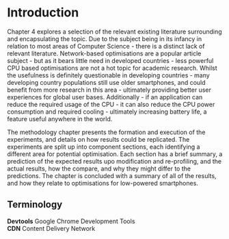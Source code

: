 # Introduction

Chapter 4 explores a selection of the relevant existing literature surrounding and 
encapsulating the topic. Due to the subject being in its infancy in relation to most 
areas of Computer Science - there is a distinct lack of relevant literature. 
Network-based optimisations are a popular article subject - but as it bears little need 
in developed countries - less powerful CPU based optimisations are not a hot topic for 
academic research. Whilst the usefulness is definitely questionable in developing 
countries - many developing country populations still use older smartphones, and could 
benefit from more research in this area - ultimately providing better user experiences 
for global user bases. Additionally - if an application can reduce the required usage of 
the CPU - it can also reduce the CPU power consumption and required cooling - ultimately 
increasing battery life, a feature useful anywhere in the world.

The methodology chapter presents the formation and execution of the experiments, and details 
on how results could be replicated. The experiments are split up into component sections, 
each identifying a different area for potential optimisation. Each section has a brief summary, 
a prediction of the expected results upo modification and re-profiling, and the actual results, 
how the compare, and why they might differ to the predictions. The chapter is concluded with a 
summary of all of the results, and how they relate to optimisations for low-powered smartphones.

## Terminology

**Devtools** Google Chrome Development Tools  
**CDN** Content Delivery Network  
